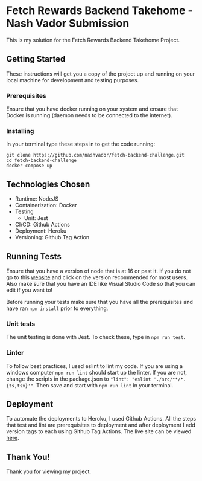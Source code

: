 # Fetch Rewards Backend Takehome - Nash Vador Submission

This is my solution for the Fetch Rewards Backend Takehome Project.

## Getting Started

These instructions will get you a copy of the project up and running on your local machine for development and testing purposes.

### Prerequisites

Ensure that you have docker running on your system and ensure that Docker is running (daemon needs to be connected to the internet).

### Installing

In your terminal type these steps in to get the code running:

```
git clone https://github.com/nashvador/fetch-backend-challenge.git
cd fetch-backend-challenge
docker-compose up
```

## Technologies Chosen

- Runtime: NodeJS
- Containerization: Docker
- Testing
  - Unit: Jest
- CI/CD: Github Actions
- Deployment: Heroku
- Versioning: Github Tag Action

## Running Tests

Ensure that you have a version of node that is at 16 or past it. If you do not go to this [website](https://nodejs.org/en/) and click on the version recommended for most users. Also make sure that you have an IDE like Visual Studio Code so that you can edit if you want to!

Before running your tests make sure that you have all the prerequisites and have ran `npm install` prior to everything.

### Unit tests

The unit testing is done with Jest. To check these, type in `npm run test`.

### Linter

To follow best practices, I used eslint to lint my code. If you are using a windows computer `npm run lint` should start up the linter. If you are not, change the scripts in the package.json to `"lint": "eslint './src/**/*.{ts,tsx}'"`. Then save and start with `npm run lint` in your terminal.

## Deployment

To automate the deployments to Heroku, I used Github Actions. All the steps that test and lint are prerequisites to deployment and after deployment I add version tags to each using Github Tag Actions. The live site can be viewed [here](https://fetch-backend-challenge-fe9c86fa6195.herokuapp.com/).

## Thank You!

Thank you for viewing my project.

